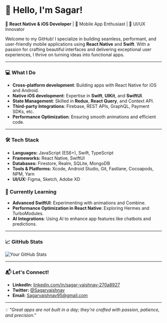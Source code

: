 # 👋 Hello, I'm Sagar!

🚀 **React Native & iOS Developer** | 📱 Mobile App Enthusiast | 🎨 UI/UX Innovator  

Welcome to my GitHub! I specialize in building seamless, performant, and user-friendly mobile applications using **React Native** and **Swift**. With a passion for crafting beautiful interfaces and delivering exceptional user experiences, I thrive on turning ideas into functional apps.  

---

### 💻 What I Do
- **Cross-platform development**: Building apps with React Native for iOS and Android.
- **Native iOS development**: Expertise in **Swift**, **UIKit**, and **SwiftUI**.
- **State Management**: Skilled in **Redux**, **React Query**, and Context API.
- **Third-party Integrations**: Firebase, REST APIs, GraphQL, Payment SDKs, etc.
- **Performance Optimization**: Ensuring smooth animations and efficient code.

---

### 🛠️ Tech Stack
- **Languages:** JavaScript (ES6+), Swift, TypeScript
- **Frameworks:** React Native, SwiftUI
- **Databases:** Firestore, Realm, SQLite, MongoDB
- **Tools & Platforms:** Xcode, Android Studio, Git, Fastlane, Cocoapods, NPM, Yarn
- **UI/UX:** Figma, Sketch, Adobe XD


### 🌱 Currently Learning
- **Advanced SwiftUI**: Experimenting with animations and Combine.
- **Performance Optimization in React Native**: Exploring Hermes and TurboModules.
- **AI Integrations**: Using AI to enhance app features like chatbots and predictions.

---

### 📈 GitHub Stats
![Your GitHub Stats](https://github-readme-stats.vercel.app/api?username=Sid6022&show_icons=true&theme=radical)

---

### 📬 Let's Connect!
- **LinkedIn:** [linkedin.com/in/sagar-vaishnav-270a8927](https://www.linkedin.com/in/sagar-vaishnav-270a8927)
- **Twitter:** [@Sagarvaishnav](https://twitter.com/Sagarvaishnav)
- **Email:** Sagarvaishnav95@gmail.com

---

💡 *"Great apps are not built in a day; they're crafted with passion, patience, and precision."*  


<!--
**Sid6022/Sid6022** is a ✨ _special_ ✨ repository because its `README.md` (this file) appears on your GitHub profile.

Here are some ideas to get you started:

- 🔭 I’m currently working on ...
- 🌱 I’m currently learning ...
- 👯 I’m looking to collaborate on ...
- 🤔 I’m looking for help with ...
- 💬 Ask me about ...
- 📫 How to reach me: ...
- 😄 Pronouns: ...
- ⚡ Fun fact: ...
-->

